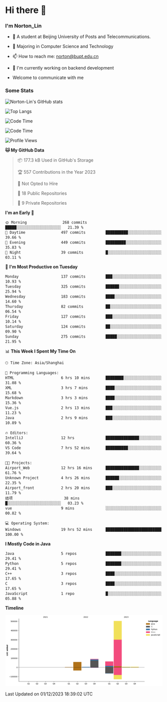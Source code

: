 
# Hi there 👋

### I'm Norton_Lin
- 🏫 A student at Beijing University of Posts and Telecommunications.
- 🌱 Majoring in Computer Science and Technology
- 📫 How to reach me: norton@bupt.edu.cn
- 🌱 I'm currently working on backend development

- Welcome to communicate with me

### Some Stats
![Norton-Lin's GitHub stats](https://github-readme-stats.vercel.app/api?username=Norton-Lin&count_private=true&show_icons=true&theme=radical)

![Top Langs](https://github-readme-stats.vercel.app/api/top-langs/?username=Norton-Lin&langs_count=10&layout=compact)

![Code Time](https://github-readme-stats.vercel.app/api/wakatime?username=Norton_Lin)

<!--START_SECTION:waka-->
![Code Time](http://img.shields.io/badge/Code%20Time-433%20hrs%2023%20mins-blue)

![Profile Views](http://img.shields.io/badge/Profile%20Views-1-blue)

**🐱 My GitHub Data** 

> 📦 177.3 kB Used in GitHub's Storage 
 > 
> 🏆 557 Contributions in the Year 2023
 > 
> 🚫 Not Opted to Hire
 > 
> 📜 18 Public Repositories 
 > 
> 🔑 9 Private Repositories 
 > 
**I'm an Early 🐤** 

```text
🌞 Morning                268 commits         █████░░░░░░░░░░░░░░░░░░░░   21.39 % 
🌆 Daytime                497 commits         ██████████░░░░░░░░░░░░░░░   39.66 % 
🌃 Evening                449 commits         █████████░░░░░░░░░░░░░░░░   35.83 % 
🌙 Night                  39 commits          █░░░░░░░░░░░░░░░░░░░░░░░░   03.11 % 
```
📅 **I'm Most Productive on Tuesday** 

```text
Monday                   137 commits         ███░░░░░░░░░░░░░░░░░░░░░░   10.93 % 
Tuesday                  325 commits         ██████░░░░░░░░░░░░░░░░░░░   25.94 % 
Wednesday                183 commits         ████░░░░░░░░░░░░░░░░░░░░░   14.60 % 
Thursday                 82 commits          ██░░░░░░░░░░░░░░░░░░░░░░░   06.54 % 
Friday                   127 commits         ███░░░░░░░░░░░░░░░░░░░░░░   10.14 % 
Saturday                 124 commits         ██░░░░░░░░░░░░░░░░░░░░░░░   09.90 % 
Sunday                   275 commits         █████░░░░░░░░░░░░░░░░░░░░   21.95 % 
```


📊 **This Week I Spent My Time On** 

```text
🕑︎ Time Zone: Asia/Shanghai

💬 Programming Languages: 
HTML                     6 hrs 10 mins       ████████░░░░░░░░░░░░░░░░░   31.08 % 
XML                      3 hrs 7 mins        ████░░░░░░░░░░░░░░░░░░░░░   15.68 % 
Markdown                 3 hrs 3 mins        ████░░░░░░░░░░░░░░░░░░░░░   15.36 % 
Vue.js                   2 hrs 13 mins       ███░░░░░░░░░░░░░░░░░░░░░░   11.23 % 
Java                     2 hrs 9 mins        ███░░░░░░░░░░░░░░░░░░░░░░   10.89 % 

🔥 Editors: 
IntelliJ                 12 hrs              ███████████████░░░░░░░░░░   60.36 % 
VS Code                  7 hrs 52 mins       ██████████░░░░░░░░░░░░░░░   39.64 % 

🐱‍💻 Projects: 
Airport_Web              12 hrs 16 mins      ███████████████░░░░░░░░░░   61.76 % 
Unknown Project          4 hrs 26 mins       ██████░░░░░░░░░░░░░░░░░░░   22.35 % 
Airport_front            2 hrs 20 mins       ███░░░░░░░░░░░░░░░░░░░░░░   11.79 % 
结项                       38 mins             █░░░░░░░░░░░░░░░░░░░░░░░░   03.23 % 
vue                      9 mins              ░░░░░░░░░░░░░░░░░░░░░░░░░   00.82 % 

💻 Operating System: 
Windows                  19 hrs 52 mins      █████████████████████████   100.00 % 
```

**I Mostly Code in Java** 

```text
Java                     5 repos             ███████░░░░░░░░░░░░░░░░░░   29.41 % 
Python                   5 repos             ███████░░░░░░░░░░░░░░░░░░   29.41 % 
C++                      3 repos             ████░░░░░░░░░░░░░░░░░░░░░   17.65 % 
C                        3 repos             ████░░░░░░░░░░░░░░░░░░░░░   17.65 % 
JavaScript               1 repo              █░░░░░░░░░░░░░░░░░░░░░░░░   05.88 % 
```



**Timeline**

![Lines of Code chart](https://raw.githubusercontent.com/Norton-Lin/Norton-Lin/main/assets/bar_graph.png)


 Last Updated on 01/12/2023 18:39:02 UTC
<!--END_SECTION:waka-->
